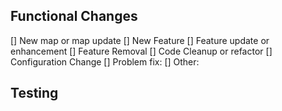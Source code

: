 
<!--
  Commit comment above summarizing the update.  If multiple commits please
  summarize the change above. Commit comments should include an overview of
  the updates and the goal and reasoning behind the update.
  Code standards and PR guidelines can be found at:
  - https://github.com/triplea-game/triplea/wiki/Contribution-Guidelines
  - https://github.com/triplea-game/triplea/wiki/Code-Reviews
-->


## Functional Changes
<!-- Put an X next any that apply -->
[] New map or map update
[] New Feature
[] Feature update or enhancement
[] Feature Removal
[] Code Cleanup or refactor
[] Configuration Change
[] Problem fix:  <!-- Link to bug issue or forum post here -->
[] Other:   <!-- Please specify -->


## Testing
<!--
  Describe any manual testing performed below.
-->



<!-- If there are UI updates, uncomment and include screenshots below -->
<!--
## Screens Shots

### Before

### After
-->


<!--
  Uncomment the below and add any additional details that would be helpful for reviewers.
-->
<!--
## Additional Review Notes
-->

